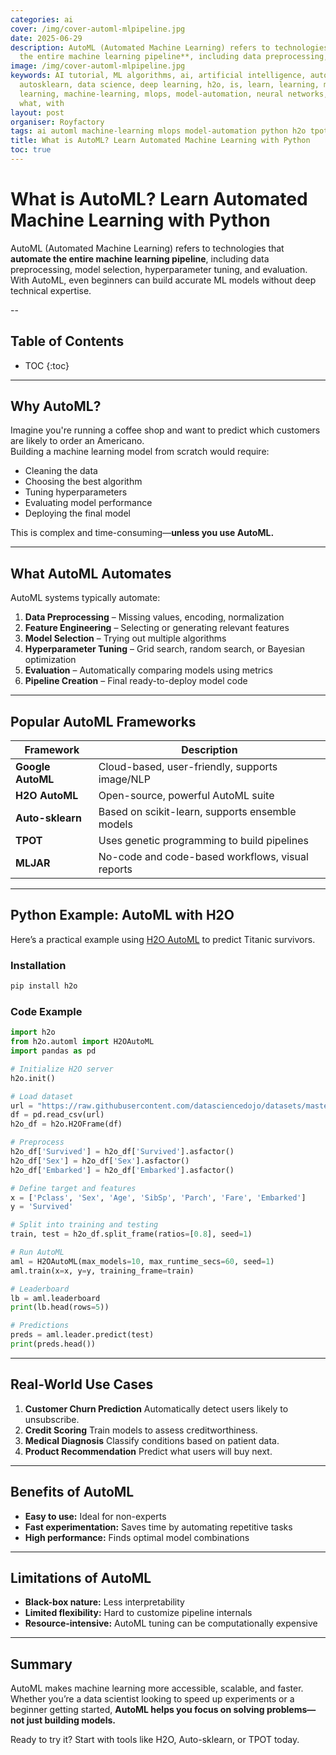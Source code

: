 ```yaml
---
categories: ai
cover: /img/cover-automl-mlpipeline.jpg
date: 2025-06-29
description: AutoML (Automated Machine Learning) refers to technologies that **automate
  the entire machine learning pipeline**, including data preprocessing, model select...
image: /img/cover-automl-mlpipeline.jpg
keywords: AI tutorial, ML algorithms, ai, artificial intelligence, automated, automl,
  autosklearn, data science, deep learning, h2o, is, learn, learning, machine, machine
  learning, machine-learning, mlops, model-automation, neural networks, python, tpot,
  what, with
layout: post
organiser: Royfactory
tags: ai automl machine-learning mlops model-automation python h2o tpot autosklearn
title: What is AutoML? Learn Automated Machine Learning with Python
toc: true
---
```


# What is AutoML? Learn Automated Machine Learning with Python

AutoML (Automated Machine Learning) refers to technologies that **automate the entire machine learning pipeline**, including data preprocessing, model selection, hyperparameter tuning, and evaluation. With AutoML, even beginners can build accurate ML models without deep technical expertise.

--
## Table of Contents

* TOC
{:toc}

---


## Why AutoML?

Imagine you're running a coffee shop and want to predict which customers are likely to order an Americano.  
Building a machine learning model from scratch would require:
- Cleaning the data
- Choosing the best algorithm
- Tuning hyperparameters
- Evaluating model performance
- Deploying the final model

This is complex and time-consuming—**unless you use AutoML.**

---

## What AutoML Automates

AutoML systems typically automate:

1. **Data Preprocessing** – Missing values, encoding, normalization  
2. **Feature Engineering** – Selecting or generating relevant features  
3. **Model Selection** – Trying out multiple algorithms  
4. **Hyperparameter Tuning** – Grid search, random search, or Bayesian optimization  
5. **Evaluation** – Automatically comparing models using metrics  
6. **Pipeline Creation** – Final ready-to-deploy model code

---

## Popular AutoML Frameworks

| Framework        | Description |
|------------------|-------------|
| **Google AutoML** | Cloud-based, user-friendly, supports image/NLP |
| **H2O AutoML**    | Open-source, powerful AutoML suite |
| **Auto-sklearn**  | Based on scikit-learn, supports ensemble models |
| **TPOT**          | Uses genetic programming to build pipelines |
| **MLJAR**         | No-code and code-based workflows, visual reports |

---

## Python Example: AutoML with H2O

Here’s a practical example using [H2O AutoML](https://docs.h2o.ai/h2o/latest-stable/h2o-docs/automl.html) to predict Titanic survivors.

### Installation
```bash
pip install h2o
````

### Code Example

```python
import h2o
from h2o.automl import H2OAutoML
import pandas as pd

# Initialize H2O server
h2o.init()

# Load dataset
url = "https://raw.githubusercontent.com/datasciencedojo/datasets/master/titanic.csv"
df = pd.read_csv(url)
h2o_df = h2o.H2OFrame(df)

# Preprocess
h2o_df['Survived'] = h2o_df['Survived'].asfactor()
h2o_df['Sex'] = h2o_df['Sex'].asfactor()
h2o_df['Embarked'] = h2o_df['Embarked'].asfactor()

# Define target and features
x = ['Pclass', 'Sex', 'Age', 'SibSp', 'Parch', 'Fare', 'Embarked']
y = 'Survived'

# Split into training and testing
train, test = h2o_df.split_frame(ratios=[0.8], seed=1)

# Run AutoML
aml = H2OAutoML(max_models=10, max_runtime_secs=60, seed=1)
aml.train(x=x, y=y, training_frame=train)

# Leaderboard
lb = aml.leaderboard
print(lb.head(rows=5))

# Predictions
preds = aml.leader.predict(test)
print(preds.head())
```

---

## Real-World Use Cases

1. **Customer Churn Prediction**
   Automatically detect users likely to unsubscribe.
2. **Credit Scoring**
   Train models to assess creditworthiness.
3. **Medical Diagnosis**
   Classify conditions based on patient data.
4. **Product Recommendation**
   Predict what users will buy next.

---

## Benefits of AutoML

* **Easy to use:** Ideal for non-experts
* **Fast experimentation:** Saves time by automating repetitive tasks
* **High performance:** Finds optimal model combinations

---

## Limitations of AutoML

* **Black-box nature:** Less interpretability
* **Limited flexibility:** Hard to customize pipeline internals
* **Resource-intensive:** AutoML tuning can be computationally expensive

---

## Summary

AutoML makes machine learning more accessible, scalable, and faster.
Whether you’re a data scientist looking to speed up experiments or a beginner getting started, **AutoML helps you focus on solving problems—not just building models.**

Ready to try it? Start with tools like H2O, Auto-sklearn, or TPOT today.